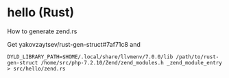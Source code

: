 # hello (Rust)

How to generate zend.rs

Get yakovzaytsev/rust-gen-struct#7af71c8 and

```
DYLD_LIBRARY_PATH=$HOME/.local/share/llvmenv/7.0.0/lib /path/to/rust-gen-struct /home/src/php-7.2.10/Zend/zend_modules.h _zend_module_entry > src/hello/zend.rs
```
